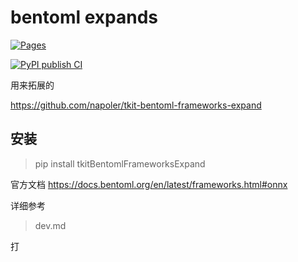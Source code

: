 # bentoml expands

[![Pages](https://github.com/napoler/tkit-bentoml-frameworks-expand/actions/workflows/sphinx-gitpages.yml/badge.svg)](https://github.com/napoler/tkit-bentoml-frameworks-expand/actions/workflows/sphinx-gitpages.yml)

[![PyPI publish CI](https://github.com/napoler/tkit-bentoml-frameworks-expand/actions/workflows/upload-to-pip.yml/badge.svg)](https://github.com/napoler/tkit-bentoml-frameworks-expand/actions/workflows/upload-to-pip.yml)

用来拓展的
 
https://github.com/napoler/tkit-bentoml-frameworks-expand

## 安装

> pip install tkitBentomlFrameworksExpand

官方文档
https://docs.bentoml.org/en/latest/frameworks.html#onnx

详细参考

> dev.md


打
